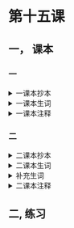 # 第十五课

## 一， 课本

### 一
<details><summary>一课本抄本</summary>

银行还钱 -》评价动作或行为

```
林娜：    力波， 你来的真早！
丁力波:   刚才、银行人少， 不用排队。 林娜， 你今天穿得很漂亮啊
林娜：    是吗？我来银行还钱， 下午我还要去王府井买东西
丁力波：  今天一英镑多少人民币
林娜：    一英镑换是一块五毛七分人民币。 明天我要去上海旅行， 得用人民币。
丁力波：  什么？ 明天你要去上海吗？ 你刚从西安回北京。【1】你真喜欢旅行！ 在西安玩儿的好不好？
林娜：    我玩儿得非常好。
丁力波：  吃的怎么样？
林娜：    车的还可以。【2】 这次住的不太好。
丁力波：  你参观兵马俑了没有？
林娜：    我参观兵马俑了。 我还买了很多明信片，你到我那儿去看看吧。
丁力波：  好啊。 我也很想去西安旅行。【3】
林娜：    小姐， 我想用英镑换人民币。这是五百英镑。
工作人员：好， 给您五千七百八十五块人民币。 数一数。
```

</details>

<details><summary>一课本生词</summary>

|   |   |   |
|---|---|---|
|的|StPt|吃的很好， 穿得很漂亮， 玩儿得很好|
|早|A|来的很早，去的太早，到的很早，睡觉不早，你早，都很早|
| 银行 |N|中国银行|
|少|A|人少，银行很少，也很少，不少，|
|排队|VO|不用排队，排队买书，排队挂号，排两个队|
|》排|V|   |
|》队|N|   |
|换|V|换钱，换书，换光盘|
|英镑|N|换英镑，一英镑，五百英镑|
|人民币|N|换人民币|
|》人民|N|中国人民银行，加拿大人民|
|得|OpV|得还钱，得排队，得复习语法|
|用|V|用钱，用一下电话，用英镑换人民币，得用人民币，用一用|
|刚|Adv|刚回北京，刚去银行|
|从|Prep|从美国回中国，从上海到北京|
|非常|Adv|非常早，非常漂亮|
|次|M|这次，那次，一次|
|参观|V|参观学院，参观医院，参观公司|
|兵马俑|N|参观兵马俑|
|兵|N|   |
|明信片|N|很多明信片，一张明信片，美术明信片|
|》信|N|   |
|该|V|该你了，该我（换钱）了，该塔（念）了|
|工作人员|   |银行工作人员，邮局工作人员，一位工作人员|
|》人员|N|   |
|千|Nu|两千，五千，八千|
|数|V|数一数，数数，数钱，数人民币|
|王府井|PN|   |
|西安|PN|   |

</details>

<details><summary>一课本注释</summary>

##### 【1】你刚从西安回北京。
从+N/NP precedes verb = starting point of an action
Cong2 combines into a prepositional phrase. It's objext usually is a time or place. If the object does not denote a location, 这儿 那儿should be used to complete the preposition.
- 我从学院去邮局。
- 他从英国来中国。
- 他从力波哪儿来。
- 他从谁哪儿来？
- 陈老师从我这儿去银行。

##### 【2】 吃的还可以
可以 as adjective = 'good, not bad' 
还可以 = passable

##### 【3】 看，该你了。
该+N/NP/Pr（+V）+了 = somebody's turn to do something


</details>

### 二
<details><summary>二课本抄本</summary>

```
马大为:   林娜，早！【4】 好久不见，你回英国了吗？
林娜：    我没有回英国，我去上海了，昨天刚回北京。
马大为:   刚才宋华来了，他也问我，林娜去哪儿了。
林娜：    我给宋华写信了，他怎么不知道？他现在在哪儿？
马大为：  他回宿舍了。上海怎么样？听说这两年上海发展得非常快，是不是？
林娜：    是啊，伤害很大，也非常漂亮。那儿银行多，商场多，我很喜欢上海。
马大为：  上海东西贵不贵？
林娜：    东西不太贵。上海人做衣服的真好，我买了很多件。
马大为：  上海人喜欢说上海话，他们普通话说的怎么样？
林娜：    他们普通话说的很好， 年轻人英语说得也很流利。
马大为：  你学妹学上海话？
林娜：    学了。我会说 “阿拉勿懂”。【5】
马大为：  你说什么？我不懂。
林娜：    这就是上海话的 “我不懂”。【6】
```
</details>

<details><summary>二课本生词</summary>

|   |   |   |
|---|---|---|
|好久不见|IE|   |
|好久|A|   |
|见|V|   |
|发展|V|   |
|快|A|发展得非常快，说的很快，念的不快|
|话|N|上海话，西安话，中国话|
|普通话|N|说普通话，学习普通话|
|普通|A|   |
|年轻|A|年轻人，非常年轻|
|轻|A|   |
|流利|A|说得很流利，念的非常流利，流利的汉语，流利的英语，流利的普通话|
|懂|V|懂上海话，不懂英语，懂不懂|
|就|Adv|就是，就是他，就是这个|
</details>

<details><summary>补充生词</summary>

|   |   |   |
|---|---|---|
|美元|N|   |
|欧元|N|   |
|加元|N|   |
|元|M|   |
|汇率|N|   |
|现金|N|   |
|信用卡|N|   |
|亚洲学习|   |   |
|城市|N|   |
|地方|N|   |
|儿子|N|   |
|菜|N|   |
</details>

<details><summary>二课本注释</summary>

##### 【4】 林娜， 早！
Good morning, common greeting

##### 【5】 我会说 “阿拉勿懂”
Alawudong is shanghainese for wobudong


##### 【6】 这就是上海话的“我不懂”。

In this sentence 就 has the function of emphasis. To confirm or stress a fact.
- 这就是北京。
- 就是这个人。

</details>


## 二, 练习
